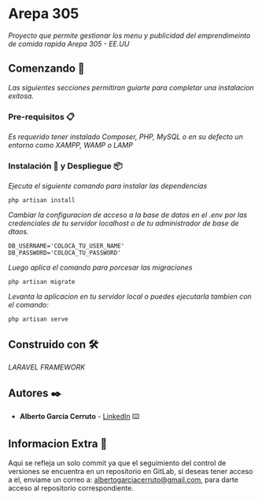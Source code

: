 # Arepa 305

_Proyecto que permite gestionar los menu y publicidad del emprendimeinto de comida rapida Arepa 305 - EE.UU_

## Comenzando 🚀

_Las siguientes secciones permitiran guiarte para completar una instalacion exitosa._


### Pre-requisitos 📋

_Es requerido tener instalado Composer, PHP, MySQL o en su defecto un entorno como XAMPP, WAMP o LAMP_


### Instalación 🔧 y Despliegue 📦

_Ejecuta el siguiente comando para instalar las dependencias_

```
php artisan install
```

_Cambiar la configuracion de acceso a la base de datos en el .env por las credenciales de tu servidor localhost o de tu administrador de base de dtaos._

```
DB_USERNAME='COLOCA_TU_USER_NAME'
DB_PASSWORD='COLOCA_TU_PASSWORD'
```

_Luego aplica el comando para porcesar las migraciones_

```
php artisan migrate
```
_Levanta la aplicacion en tu servidor local o puedes ejecutarla tambien con el comando:_

```
php artisan serve
```


## Construido con 🛠️

_LARAVEL FRAMEWORK_

## Autores ✒️


* **Alberto Garcia Cerruto** - [LinkedIn](https://www.linkedin.com/in/alberto-garcia-cerruto/) ⌨️

## Informacion Extra 📄

Aqui se refleja un solo commit ya que el seguimiento del control de versiones se encuentra en un repositorio en GitLab, si deseas tener acceso a el, enviame un correo a: albertogarciacerruto@gmail.com, para darte acceso al repositorio correspondiente.



